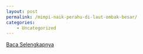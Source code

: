 ```yaml
---
layout: post
permalink: /mimpi-naik-perahu-di-laut-ombak-besar/
categories:
    - Uncategorized
---
```


[Baca Selengkapnya](/10)